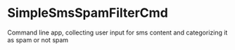 # SimpleSmsSpamFilterCmd
Command line app, collecting user input for sms  content and categorizing it as spam or not spam
